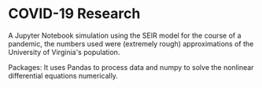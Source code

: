 # COVID-19 Research

A Jupyter Notebook simulation using the SEIR model for the course of a pandemic, the numbers used were (extremely rough) approximations of the University of Virginia's population.

Packages:
It uses Pandas to process data and numpy to solve the nonlinear differential equations numerically.


